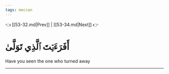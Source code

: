 ```yaml
---
tags: meccan
---
```


👈 [[53-32.md|Prev]] | [[53-34.md|Next]] 👉

# أَفَرَءَيۡتَ ٱلَّذِي تَوَلَّىٰ

Have you seen the one who turned away

---

